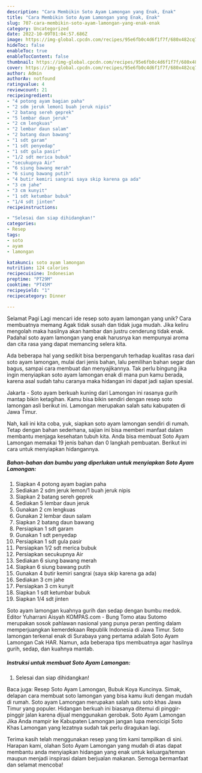 ```yaml
---
description: "Cara Membikin Soto Ayam Lamongan yang Enak, Enak"
title: "Cara Membikin Soto Ayam Lamongan yang Enak, Enak"
slug: 707-cara-membikin-soto-ayam-lamongan-yang-enak-enak
category: Uncategorized
date: 2022-10-09T01:04:57.686Z
image: https://img-global.cpcdn.com/recipes/95e6fb0c4d6f1f7f/680x482cq70/soto-ayam-lamongan-foto-resep-utama.jpg
hideToc: false
enableToc: true
enableTocContent: false
thumbnail: https://img-global.cpcdn.com/recipes/95e6fb0c4d6f1f7f/680x482cq70/soto-ayam-lamongan-foto-resep-utama.jpg
cover: https://img-global.cpcdn.com/recipes/95e6fb0c4d6f1f7f/680x482cq70/soto-ayam-lamongan-foto-resep-utama.jpg
author: Admin
authorAv: notfound
ratingvalue: 4
reviewcount: 21
recipeingredient:
- "4 potong ayam bagian paha"
- "2 sdm jeruk lemon1 buah jeruk nipis"
- "2 batang sereh geprek"
- "5 lembar daun jeruk"
- "2 cm lengkuas"
- "2 lembar daun salam"
- "2 batang daun bawang"
- "1 sdt garam"
- "1 sdt penyedap"
- "1 sdt gula pasir"
- "1/2 sdt merica bubuk"
- "secukupnya Air"
- "6 siung bawang merah"
- "6 siung bawang putih"
- "4 butir kemiri sangrai saya skip karena ga ada"
- "3 cm jahe"
- "3 cm kunyit"
- "1 sdt ketumbar bubuk"
- "1/4 sdt jinten"
recipeinstructions:

- "Selesai dan siap dihidangkan!"
categories:
- Resep
tags:
- soto
- ayam
- lamongan

katakunci: soto ayam lamongan 
nutrition: 124 calories
recipecuisine: Indonesian
preptime: "PT29M"
cooktime: "PT45M"
recipeyield: "1"
recipecategory: Dinner

---
```



Selamat Pagi Lagi mencari ide resep soto ayam lamongan yang unik? Cara membuatnya memang Agak tidak susah dan tidak juga mudah. Jika keliru mengolah maka hasilnya akan hambar dan justru cenderung tidak enak. Padahal soto ayam lamongan yang enak harusnya kan mempunyai aroma dan cita rasa yang dapat memancing selera kita.


Ada beberapa hal yang sedikit bisa berpengaruh terhadap kualitas rasa dari soto ayam lamongan, mulai dari jenis bahan, lalu pemilihan bahan segar dan bagus, sampai cara membuat dan menyajikannya. Tak perlu bingung jika ingin menyiapkan soto ayam lamongan enak di mana pun kamu berada, karena asal sudah tahu caranya maka hidangan ini dapat jadi sajian spesial.

Jakarta - Soto ayam berkuah kuning dari Lamongan ini rasanya gurih mantap bikin ketagihan. Kamu bisa bikin sendiri dengan resep soto lamongan asli berikut ini. Lamongan merupakan salah satu kabupaten di Jawa Timur.


Nah, kali ini kita coba, yuk, siapkan soto ayam lamongan sendiri di rumah. Tetap dengan bahan sederhana, sajian ini bisa memberi manfaat dalam membantu menjaga kesehatan tubuh kita. Anda bisa membuat Soto Ayam Lamongan memakai 19 jenis bahan dan 0 langkah pembuatan. Berikut ini cara untuk menyiapkan hidangannya.

<!--inarticleads1-->

##### Bahan-bahan dan bumbu yang diperlukan untuk menyiapkan Soto Ayam Lamongan:

1. Siapkan 4 potong ayam bagian paha
1. Sediakan 2 sdm jeruk lemon/1 buah jeruk nipis
1. Siapkan 2 batang sereh geprek
1. Sediakan 5 lembar daun jeruk
1. Gunakan 2 cm lengkuas
1. Gunakan 2 lembar daun salam
1. Siapkan 2 batang daun bawang
1. Persiapkan 1 sdt garam
1. Gunakan 1 sdt penyedap
1. Persiapkan 1 sdt gula pasir
1. Persiapkan 1/2 sdt merica bubuk
1. Persiapkan secukupnya Air
1. Sediakan 6 siung bawang merah
1. Siapkan 6 siung bawang putih
1. Gunakan 4 butir kemiri sangrai (saya skip karena ga ada)
1. Sediakan 3 cm jahe
1. Persiapkan 3 cm kunyit
1. Siapkan 1 sdt ketumbar bubuk
1. Siapkan 1/4 sdt jinten


Soto ayam lamongan kuahnya gurih dan sedap dengan bumbu medok. Editor Yuharrani Aisyah KOMPAS.com - Bung Tomo atau Sutomo merupakan sosok pahlawan nasional yang punya peran penting dalam memperjuangkan kemerdekaan Republik Indonesia di Jawa Timur. Soto lamongan terkenal enak di Surabaya yang pertama adalah Soto Ayam Lamongan Cak HAR. Namun, ada beberapa tips membuatnya agar hasilnya gurih, sedap, dan kuahnya mantab. 

<!--inarticleads2-->

##### Instruksi untuk membuat Soto Ayam Lamongan:


1. Selesai dan siap dihidangkan!

Baca juga: Resep Soto Ayam Lamongan, Bubuk Koya Kuncinya. Simak, delapan cara membuat soto lamongan yang bisa kamu ikuti dengan mudah di rumah. Soto ayam Lamongan merupakan salah satu soto khas Jawa Timur yang populer. Hidangan berkuah ini biasanya ditemui di pinggir-pinggir jalan karena dijual menggunakan gerobak. Soto Ayam Lamongan Jika Anda mampir ke Kabupaten Lamongan jangan lupa mencicipi Soto Khas Lamongan yang lezatnya sudah tak perlu diragukan lagi. 

Terima kasih telah menggunakan resep yang tim kami tampilkan di sini. Harapan kami, olahan Soto Ayam Lamongan yang mudah di atas dapat membantu anda menyiapkan hidangan yang enak untuk keluarga/teman maupun menjadi inspirasi dalam berjualan makanan. Semoga bermanfaat dan selamat mencoba!
